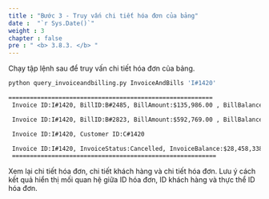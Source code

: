 ```yaml
---
title : "Bước 3 - Truy vấn chi tiết hóa đơn của bảng"
date :  "`r Sys.Date()`" 
weight : 3
chapter : false
pre : " <b> 3.8.3. </b> "
---
```

Chạy tập lệnh sau để truy vấn chi tiết hóa đơn của bảng.

```bash
python query_invoiceandbilling.py InvoiceAndBills 'I#1420'
```

```txt
=========================================================
 Invoice ID:I#1420, BillID:B#2485, BillAmount:$135,986.00 , BillBalance:$28,322,352.00

 Invoice ID:I#1420, BillID:B#2823, BillAmount:$592,769.00 , BillBalance:$8,382,270.00

 Invoice ID:I#1420, Customer ID:C#1420

 Invoice ID:I#1420, InvoiceStatus:Cancelled, InvoiceBalance:$28,458,338.00 , InvoiceDate:10/31/17, InvoiceDueDate:11/20/17
 =========================================================
```

Xem lại chi tiết hóa đơn, chi tiết khách hàng và chi tiết hóa đơn. Lưu ý cách kết quả hiển thị mối quan hệ giữa ID hóa đơn, ID khách hàng và thực thể ID hóa đơn.
